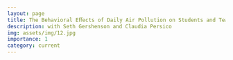 ```yaml
---
layout: page
title: The Behavioral Eﬀects of Daily Air Pollution on Students and Teachers: Evidence from a Large Urban School District
description: with Seth Gershenson and Claudia Persico
img: assets/img/12.jpg
importance: 1
category: current
---
```


